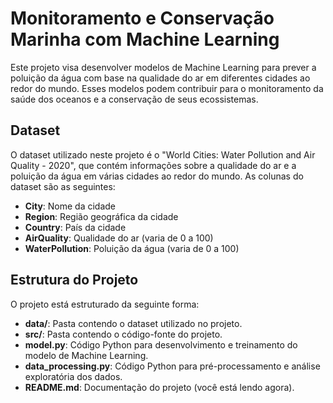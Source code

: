 # Monitoramento e Conservação Marinha com Machine Learning
Este projeto visa desenvolver modelos de Machine Learning para prever a poluição da água com base na qualidade do ar em diferentes cidades ao redor do mundo. Esses modelos podem contribuir para o monitoramento da saúde dos oceanos e a conservação de seus ecossistemas.

## Dataset
O dataset utilizado neste projeto é o "World Cities: Water Pollution and Air Quality - 2020", que contém informações sobre a qualidade do ar e a poluição da água em várias cidades ao redor do mundo. 
As colunas do dataset são as seguintes:

- **City**: Nome da cidade                                                                                                                                                                                                                                                 
- **Region**: Região geográfica da cidade                                                                                                                                                                                                                                  
- **Country**: País da cidade                                                                                                                                                                                                                                              
- **AirQuality**: Qualidade do ar (varia de 0 a 100)                                                                                                                                                                                                                       
- **WaterPollution**: Poluição da água (varia de 0 a 100)                                                                                                                                                                                                                    

## Estrutura do Projeto
O projeto está estruturado da seguinte forma:

- **data/**: Pasta contendo o dataset utilizado no projeto.
- **src/**: Pasta contendo o código-fonte do projeto.
- **model.py**: Código Python para desenvolvimento e treinamento do modelo de Machine Learning.
- **data_processing.py**: Código Python para pré-processamento e análise exploratória dos dados.
- **README.md**: Documentação do projeto (você está lendo agora).
